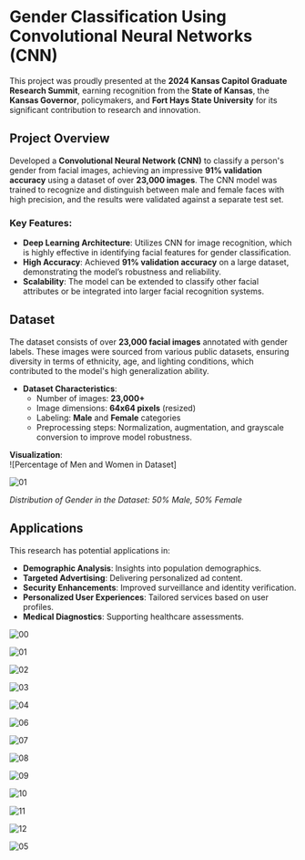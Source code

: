 # Gender Classification Using Convolutional Neural Networks (CNN)

This project was proudly presented at the **2024 Kansas Capitol Graduate Research Summit**, earning recognition from the **State of Kansas**, the **Kansas Governor**, policymakers, and **Fort Hays State University** for its significant contribution to research and innovation.

## Project Overview
Developed a **Convolutional Neural Network (CNN)** to classify a person's gender from facial images, achieving an impressive **91% validation accuracy** using a dataset of over **23,000 images**. The CNN model was trained to recognize and distinguish between male and female faces with high precision, and the results were validated against a separate test set.

### Key Features:
- **Deep Learning Architecture**: Utilizes CNN for image recognition, which is highly effective in identifying facial features for gender classification.
- **High Accuracy**: Achieved **91% validation accuracy** on a large dataset, demonstrating the model’s robustness and reliability.
- **Scalability**: The model can be extended to classify other facial attributes or be integrated into larger facial recognition systems.

## Dataset
The dataset consists of over **23,000 facial images** annotated with gender labels. These images were sourced from various public datasets, ensuring diversity in terms of ethnicity, age, and lighting conditions, which contributed to the model's high generalization ability.

- **Dataset Characteristics**:
  - Number of images: **23,000+**
  - Image dimensions: **64x64 pixels** (resized)
  - Labeling: **Male** and **Female** categories
  - Preprocessing steps: Normalization, augmentation, and grayscale conversion to improve model robustness.

**Visualization**:  
![Percentage of Men and Women in Dataset] 

![01](https://github.com/user-attachments/assets/67ad342a-48e4-4c19-a6d3-7d719020d45f)

*Distribution of Gender in the Dataset: 50% Male, 50% Female* 

## Applications
This research has potential applications in:  
- **Demographic Analysis**: Insights into population demographics.  
- **Targeted Advertising**: Delivering personalized ad content.  
- **Security Enhancements**: Improved surveillance and identity verification.  
- **Personalized User Experiences**: Tailored services based on user profiles.  
- **Medical Diagnostics**: Supporting healthcare assessments.

![00](https://github.com/user-attachments/assets/415cd011-d384-4715-9c4c-7e06061fed74)

![01](https://github.com/user-attachments/assets/67ad342a-48e4-4c19-a6d3-7d719020d45f)

![02](https://github.com/user-attachments/assets/d43482d5-fcab-4f8c-909a-a93fe52104d4)

![03](https://github.com/user-attachments/assets/b8bed775-ffcd-4adf-b5da-988fb4ef4597)

![04](https://github.com/user-attachments/assets/bbdd0da3-b905-4951-aba3-d4712718017f)

![06](https://github.com/user-attachments/assets/fcfb9eee-e4d4-4326-92bd-fa5997ee914a)

![07](https://github.com/user-attachments/assets/6146f90c-f789-4552-9cf1-72649a813789)

![08](https://github.com/user-attachments/assets/b2e9e653-c0af-4f6b-a5bc-3273f253282f)

![09](https://github.com/user-attachments/assets/aee4455f-f682-457a-b546-105c46cb667c)

![10](https://github.com/user-attachments/assets/970408c4-22d2-44b1-a561-4a8e820fddfe)

![11](https://github.com/user-attachments/assets/f3cdf9d6-7e92-4523-bf4b-a603b4cdf833)

![12](https://github.com/user-attachments/assets/bd4bd766-520d-4824-ae4d-dc5f8c7200dd)

![05](https://github.com/user-attachments/assets/40fbf849-917c-4ab3-91a0-ded2399df663)
